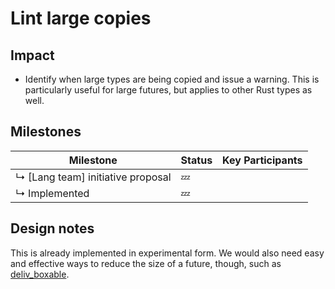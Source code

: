# Lint large copies

## Impact

* Identify when large types are being copied and issue a warning. This is particularly useful for large futures, but applies to other Rust types as well.

## Milestones

| Milestone                                | Status | Key Participants |
| ---                                      | ---    | ---              |
| ↳ [Lang team] initiative proposal        | 💤     |  |
| ↳ Implemented                            | 💤     |  |


## Design notes

This is already implemented in experimental form. We would also need easy and effective ways to reduce the size of a future, though, such as [deliv_boxable](../async_fn/boxable.md).